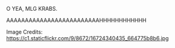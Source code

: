 O YEA, MLG KRABS.





AAAAAAAAAAAAAAAAAAAAAAAAAHHHHHHHHHHHH

Image Credits:
https://c1.staticflickr.com/9/8672/16724340435_664775b8b6.jpg